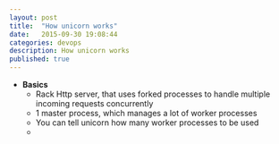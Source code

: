```yaml
---
layout: post
title:  "How unicorn works"
date:   2015-09-30 19:08:44
categories: devops
description: How unicorn works
published: true
---
```


* __Basics__
  * Rack Http server, that uses forked processes to handle multiple incoming requests concurrently
  * 1 master process, which manages a lot of worker processes
  * You can tell unicorn how many worker processes to be used
  * 
